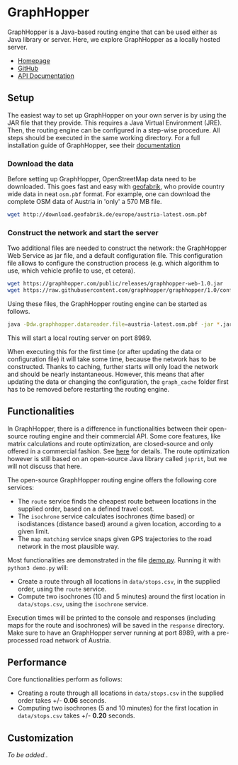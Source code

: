 # GraphHopper

GraphHopper is a Java-based routing engine that can be used either as Java library or server. Here, we explore GraphHopper as a locally hosted server.

- [Homepage](https://www.graphhopper.com/)
- [GitHub](https://github.com/graphhopper/graphhopper)
- [API Documentation](https://docs.graphhopper.com/#tag/Routing-API)

## Setup

The easiest way to set up GraphHopper on your own server is by using the JAR file that they provide. This requires a Java Virtual Environment (JRE). Then, the routing engine can be configured in a step-wise procedure. All steps should be executed in the same working directory. For a full installation guide of GraphHopper, see their [documentation](https://github.com/graphhopper/graphhopper/blob/1.0/docs/web/quickstart.md)

### Download the data

Before setting up GraphHopper, OpenStreetMap data need to be downloaded. This goes fast and easy with [geofabrik](http://download.geofabrik.de/), who provide country wide data in neat `osm.pbf` format. For example, one can download the complete OSM data of Austria in 'only' a 570 MB file.

```bash
wget http://download.geofabrik.de/europe/austria-latest.osm.pbf
```

### Construct the network and start the server

Two additional files are needed to construct the network: the GraphHopper Web Service as jar file, and a default configuration file. This configuration file allows to configure the construction process (e.g. which algorithm to use, which vehicle profile to use, et cetera).

```bash
wget https://graphhopper.com/public/releases/graphhopper-web-1.0.jar
wget https://raw.githubusercontent.com/graphhopper/graphhopper/1.0/config-example.yml
```

Using these files, the GraphHopper routing engine can be started as follows. 

```bash
java -Ddw.graphhopper.datareader.file=austria-latest.osm.pbf -jar *.jar server config-example.yml
```

This will start a local routing server on port 8989.

When executing this for the first time (or after updating the data or configuration file) it will take some time, because the network has to be constructed. Thanks to caching, further starts will only load the network and should be nearly instantaneous. However, this means that after updating the data or changing the configuration, the `graph_cache` folder first has to be removed before restarting the routing engine.

## Functionalities

In GraphHopper, there is a difference in functionalities between their open-source routing engine and their commercial API. Some core features, like matrix calculations and route optimization, are closed-source and only offered in a commercial fashion. See [here](https://www.graphhopper.com/open-source) for details. The route optimization however is still based on an open-source Java library called `jsprit`, but we will not discuss that here.

The open-source GraphHopper routing engine offers the following core services:

- The `route` service finds the cheapest route between locations in the supplied order, based on a defined travel cost.
- The `isochrone` service calculates isochrones (time based) or isodistances (distance based) around a given location, according to a given limit.
- The `map matching` service snaps given GPS trajectories to the road network in the most plausible way.

Most functionalities are demonstrated in the file [demo.py](demo.py). Running it with `python3 demo.py` will:

- Create a route through all locations in `data/stops.csv`, in the supplied order, using the `route` service.
- Compute two isochrones (10 and 5 minutes) around the first location in `data/stops.csv`, using the `isochrone` service.

Execution times will be printed to the console and responses (including maps for the route and isochrones) will be saved in the `response` directory. Make sure to have an GraphHopper server running at port 8989, with a pre-processed road network of Austria.

## Performance

Core functionalities perform as follows:

- Creating a route through all locations in `data/stops.csv` in the supplied order takes +/- **0.06** seconds.
- Computing two isochrones (5 and 10 minutes) for the first location in `data/stops.csv` takes +/- **0.20** seconds.

## Customization

*To be added..*